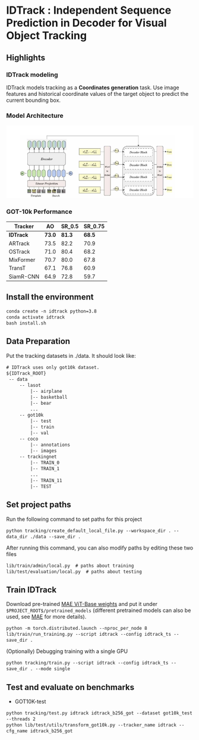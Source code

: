# IDTrack : Independent Sequence Prediction in Decoder for Visual Object Tracking

## Highlights
### IDTrack modeling
IDTrack models tracking as a **Coordinates generation** task. Use image features and historical coordinate values of the target object to predict the current bounding box.

### Model Architecture
![IDTrack_Framework](tracking/Framework.png)

### GOT-10k Performance
| Tracker      |      AO      |    SR_0.5    |    SR_0.75    |
|--------------|--------------|--------------|---------------|
| **IDTrack**  |   **73.0**   |   **81.3**   |    **68.5**   |
| ARTrack      |     73.5     |     82.2     |      70.9     |
| OSTrack      |     71.0     |     80.4     |      68.2     |
| MixFormer    |     70.7     |     80.0     |      67.8     |
| TransT       |     67.1     |     76.8     |      60.9     |
| SiamR-CNN    |     64.9     |     72.8     |      59.7     |


## Install the environment
```
conda create -n idtrack python=3.8
conda activate idtrack
bash install.sh
```

## Data Preparation
Put the tracking datasets in ./data. It should look like:
   ```
   # IDTrack uses only got10k dataset.
   ${IDTrack_ROOT}
    -- data
        -- lasot
            |-- airplane
            |-- basketball
            |-- bear
            ...
        -- got10k
            |-- test
            |-- train
            |-- val
        -- coco
            |-- annotations
            |-- images
        -- trackingnet
            |-- TRAIN_0
            |-- TRAIN_1
            ...
            |-- TRAIN_11
            |-- TEST
   ```

   ## Set project paths
   Run the following command to set paths for this project
```
python tracking/create_default_local_file.py --workspace_dir . --data_dir ./data --save_dir .
```
After running this command, you can also modify paths by editing these two files
```
lib/train/admin/local.py  # paths about training
lib/test/evaluation/local.py  # paths about testing
```

## Train IDTrack
Download pre-trained [MAE ViT-Base weights](https://dl.fbaipublicfiles.com/mae/pretrain/mae_pretrain_vit_base.pth) and put it under `$PROJECT_ROOT$/pretrained_models` (different pretrained models can also be used, see [MAE](https://github.com/facebookresearch/mae) for more details).

```
python -m torch.distributed.launch --nproc_per_node 8 lib/train/run_training.py --script idtrack --config idtrack_ts --save_dir .
```

(Optionally) Debugging training with a single GPU
```
python tracking/train.py --script idtrack --config idtrack_ts --save_dir . --mode single
```

## Test and evaluate on benchmarks
- GOT10K-test
```
python tracking/test.py idtrack idtrack_b256_got --dataset got10k_test --threads 2
python lib/test/utils/transform_got10k.py --tracker_name idtrack --cfg_name idtrack_b256_got
```
